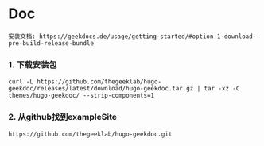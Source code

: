 # Doc
    安装文档: https://geekdocs.de/usage/getting-started/#option-1-download-pre-build-release-bundle
### 1. 下载安装包
    curl -L https://github.com/thegeeklab/hugo-geekdoc/releases/latest/download/hugo-geekdoc.tar.gz | tar -xz -C themes/hugo-geekdoc/ --strip-components=1
### 2. 从github找到exampleSite
    https://github.com/thegeeklab/hugo-geekdoc.git